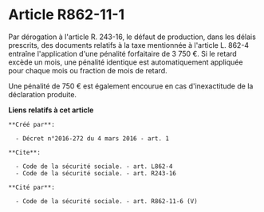 # Article R862-11-1

Par dérogation à l'article R. 243-16, le défaut de production, dans les délais prescrits, des documents relatifs à la taxe
mentionnée à l'article L. 862-4 entraîne l'application d'une pénalité forfaitaire de 3 750 €. Si le retard excède un mois,
une pénalité identique est automatiquement appliquée pour chaque mois ou fraction de mois de retard. 

Une pénalité de 750 € est également encourue en cas d'inexactitude de la déclaration produite.

**Liens relatifs à cet article**

	**Créé par**:

	  - Décret n°2016-272 du 4 mars 2016 - art. 1

	**Cite**:

	  - Code de la sécurité sociale. - art. L862-4
	  - Code de la sécurité sociale. - art. R243-16

	**Cité par**:

	  - Code de la sécurité sociale. - art. R862-11-6 (V)
